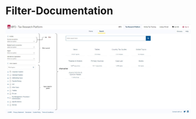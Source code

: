 # Filter-Documentation

![](https://github.com/imtiaz1710/TRP-Documentation/blob/main/filter%20web.jpg)
